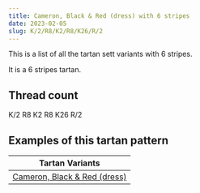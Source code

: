 ```yaml
---
title: Cameron, Black & Red (dress) with 6 stripes
date: 2023-02-05
slug: K/2/R8/K2/R8/K26/R/2
---
```

This is a list of all the tartan sett variants with 6 stripes.

It is a 6 stripes tartan.


## Thread count
K/2 R8 K2 R8 K26 R/2

## Examples of this tartan pattern

| Tartan Variants |
|---------------|
| [Cameron, Black & Red (dress)](/variants/k/2/r8/k2/r8/k26/r/2-k000000-rc00000)||
